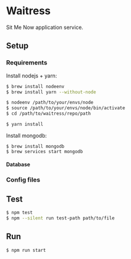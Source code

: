 # Waitress
Sit Me Now application service.


## Setup

### Requirements
Install nodejs + yarn:
```bash
$ brew install nodeenv
$ brew install yarn --without-node

$ nodeenv /path/to/your/envs/node
$ source /path/to/your/envs/node/bin/activate
$ cd /path/to/waitress/repo/path

$ yarn install
```

Install mongodb:
```
$ brew install mongodb
$ brew services start mongodb
```

#### Database

### Config files


## Test
```bash
$ npm test
$ npm --silent run test-path path/to/file
```

## Run
```bash
$ npm run start
```
